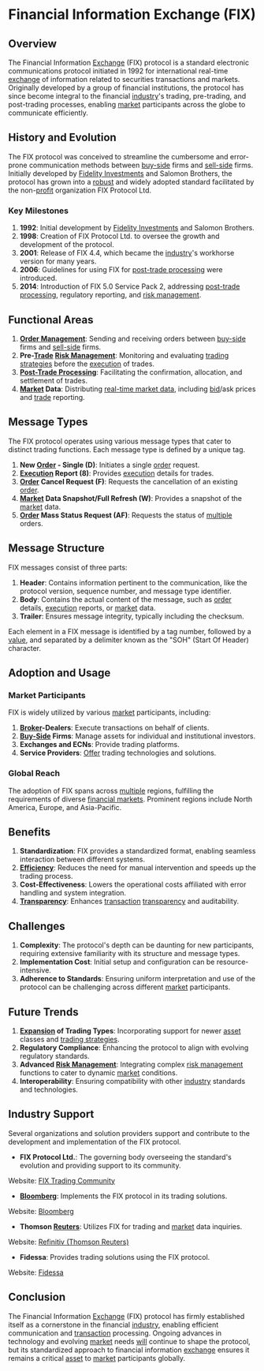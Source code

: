 # Financial Information Exchange (FIX)

## Overview

The Financial Information [Exchange](../e/exchange.md) (FIX) protocol is a standard electronic communications protocol initiated in 1992 for international real-time [exchange](../e/exchange.md) of information related to securities transactions and markets. Originally developed by a group of financial institutions, the protocol has since become integral to the financial [industry](../i/industry.md)'s trading, pre-trading, and post-trading processes, enabling [market](../m/market.md) participants across the globe to communicate efficiently.

## History and Evolution

The FIX protocol was conceived to streamline the cumbersome and error-prone communication methods between [buy-side](../b/buy-side.md) firms and [sell-side](../s/sell-side.md) firms. Initially developed by [Fidelity Investments](../f/fidelity_investments.md) and Salomon Brothers, the protocol has grown into a [robust](../r/robust.md) and widely adopted standard facilitated by the non-[profit](../p/profit.md) organization FIX Protocol Ltd.

### Key Milestones

1. **1992**: Initial development by [Fidelity Investments](../f/fidelity_investments.md) and Salomon Brothers.
2. **1998**: Creation of FIX Protocol Ltd. to oversee the growth and development of the protocol.
3. **2001**: Release of FIX 4.4, which became the [industry](../i/industry.md)'s workhorse version for many years.
4. **2006**: Guidelines for using FIX for [post-trade processing](../p/post-trade_processing.md) were introduced.
5. **2014**: Introduction of FIX 5.0 Service Pack 2, addressing [post-trade processing](../p/post-trade_processing.md), regulatory reporting, and [risk management](../r/risk_management.md).

## Functional Areas

1. **[Order Management](../o/order_management_in_trading.md)**: Sending and receiving orders between [buy-side](../b/buy-side.md) firms and [sell-side](../s/sell-side.md) firms.
2. **Pre-[Trade](../t/trade.md) [Risk Management](../r/risk_management.md)**: Monitoring and evaluating [trading strategies](../t/trading_strategies.md) before the [execution](../e/execution.md) of trades.
3. **[Post-Trade Processing](../p/post-trade_processing.md)**: Facilitating the confirmation, allocation, and settlement of trades.
4. **[Market](../m/market.md) Data**: Distributing [real-time market data](../r/real-time_market_data.md), including [bid](../b/bid.md)/ask prices and [trade](../t/trade.md) reporting.

## Message Types

The FIX protocol operates using various message types that cater to distinct trading functions. Each message type is defined by a unique tag.

1. **New [Order](../o/order.md) - Single (D)**: Initiates a single [order](../o/order.md) request.
2. **[Execution](../e/execution.md) Report (8)**: Provides [execution](../e/execution.md) details for trades.
3. **[Order](../o/order.md) Cancel Request (F)**: Requests the cancellation of an existing [order](../o/order.md).
4. **[Market](../m/market.md) Data Snapshot/Full Refresh (W)**: Provides a snapshot of the [market](../m/market.md) data.
5. **[Order](../o/order.md) Mass Status Request (AF)**: Requests the status of [multiple](../m/multiple.md) orders.

## Message Structure

FIX messages consist of three parts:

1. **Header**: Contains information pertinent to the communication, like the protocol version, sequence number, and message type identifier.
2. **Body**: Contains the actual content of the message, such as [order](../o/order.md) details, [execution](../e/execution.md) reports, or [market](../m/market.md) data.
3. **Trailer**: Ensures message integrity, typically including the checksum.

Each element in a FIX message is identified by a tag number, followed by a [value](../v/value.md), and separated by a delimiter known as the "SOH" (Start Of Header) character.

## Adoption and Usage

### Market Participants

FIX is widely utilized by various [market](../m/market.md) participants, including:

1. **[Broker](../b/broker.md)-Dealers**: Execute transactions on behalf of clients.
2. **[Buy-Side](../b/buy-side.md) Firms**: Manage assets for individual and institutional investors.
3. **Exchanges and ECNs**: Provide trading platforms.
4. **Service Providers**: [Offer](../o/offer.md) trading technologies and solutions.

### Global Reach

The adoption of FIX spans across [multiple](../m/multiple.md) regions, fulfilling the requirements of diverse [financial markets](../f/financial_market.md). Prominent regions include North America, Europe, and Asia-Pacific.

## Benefits

1. **Standardization**: FIX provides a standardized format, enabling seamless interaction between different systems.
2. **[Efficiency](../e/efficiency.md)**: Reduces the need for manual intervention and speeds up the trading process.
3. **Cost-Effectiveness**: Lowers the operational costs affiliated with error handling and system integration.
4. **[Transparency](../t/transparency.md)**: Enhances [transaction](../t/transaction.md) [transparency](../t/transparency.md) and auditability.

## Challenges

1. **Complexity**: The protocol's depth can be daunting for new participants, requiring extensive familiarity with its structure and message types.
2. **Implementation Cost**: Initial setup and configuration can be resource-intensive.
3. **Adherence to Standards**: Ensuring uniform interpretation and use of the protocol can be challenging across different [market](../m/market.md) participants.

## Future Trends

1. **[Expansion](../e/expansion.md) of Trading Types**: Incorporating support for newer [asset](../a/asset.md) classes and [trading strategies](../t/trading_strategies.md).
2. **Regulatory Compliance**: Enhancing the protocol to align with evolving regulatory standards.
3. **Advanced [Risk Management](../r/risk_management.md)**: Integrating complex [risk management](../r/risk_management.md) functions to cater to dynamic [market](../m/market.md) conditions.
4. **Interoperability**: Ensuring compatibility with other [industry](../i/industry.md) standards and technologies.

## Industry Support

Several organizations and solution providers support and contribute to the development and implementation of the FIX protocol.

- **FIX Protocol Ltd.**: The governing body overseeing the standard's evolution and providing support to its community.

Website: [FIX Trading Community](https://www.fixtrading.org/)

- **[Bloomberg](../b/bloomberg.md)**: Implements the FIX protocol in its trading solutions.

Website: [Bloomberg](https://www.bloomberg.com/)

- **Thomson [Reuters](../r/reuters.md)**: Utilizes FIX for trading and [market](../m/market.md) data inquiries.

Website: [Refinitiv (Thomson Reuters)](https://www.refinitiv.com/)

- **Fidessa**: Provides trading solutions using the FIX protocol.

Website: [Fidessa](https://www.fidessa.com/)

## Conclusion

The Financial Information [Exchange](../e/exchange.md) (FIX) protocol has firmly established itself as a cornerstone in the financial [industry](../i/industry.md), enabling efficient communication and [transaction](../t/transaction.md) processing. Ongoing advances in technology and evolving [market](../m/market.md) needs [will](../w/will.md) continue to shape the protocol, but its standardized approach to financial information [exchange](../e/exchange.md) ensures it remains a critical [asset](../a/asset.md) to [market](../m/market.md) participants globally.